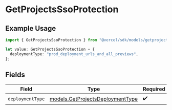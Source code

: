 # GetProjectsSsoProtection

## Example Usage

```typescript
import { GetProjectsSsoProtection } from "@vercel/sdk/models/getprojectsop.js";

let value: GetProjectsSsoProtection = {
  deploymentType: "prod_deployment_urls_and_all_previews",
};
```

## Fields

| Field                                                                      | Type                                                                       | Required                                                                   | Description                                                                |
| -------------------------------------------------------------------------- | -------------------------------------------------------------------------- | -------------------------------------------------------------------------- | -------------------------------------------------------------------------- |
| `deploymentType`                                                           | [models.GetProjectsDeploymentType](../models/getprojectsdeploymenttype.md) | :heavy_check_mark:                                                         | N/A                                                                        |